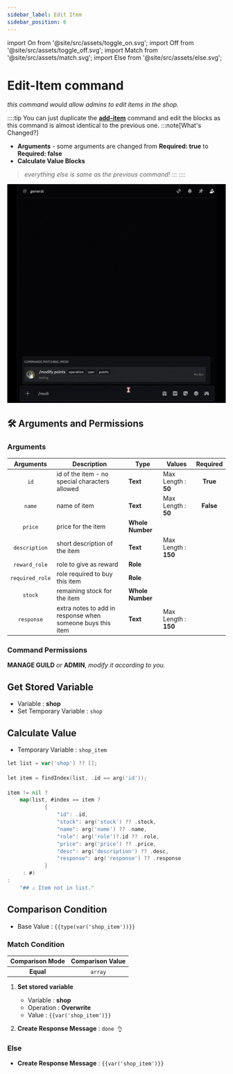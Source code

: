 ```yaml
---
sidebar_label: Edit Item
sidebar_position: 6
---
```


import On from '@site/src/assets/toggle_on.svg';
import Off from '@site/src/assets/toggle_off.svg';
import Match from '@site/src/assets/match.svg';
import Else from '@site/src/assets/else.svg';

# Edit-Item command
*this command would allow admins to edit items in the shop.*

::::tip
You can just duplicate the [**add-item**](add-item.mdx) command and edit the blocks as this command is almost identical to the previous one.
:::note[What's Changed?]
- **Arguments** - some arguments are changed from **Required: true** to **Required: false**
- **Calculate Value Blocks**

> *everything else is same as the previous command!*
:::
::::

![Demo](../../static/flows/ModifyDemo.gif)  

## 🛠️ Arguments and Permissions
### Arguments
| Arguments | Description | Type | Values | Required |
| :---: | --- | --- | --- | :---: |
| `id` | id of the item - no special characters allowed | **Text** | Max Length : **50** | **True** <On className="inline-svg" /> |
| `name` | name of item | **Text** | Max Length : **50** | **False** <Off className="inline-svg" /> |
| `price` | price for the item | **Whole Number** |  | <Off className="inline-svg" /> |
| `description` | short description of the item | **Text** | Max Length : **150** | <Off className="inline-svg" /> |
| `reward_role` | role to give as reward | **Role** |  | <Off className="inline-svg" /> |
| `required_role` | role required to buy this item | **Role** |  | <Off className="inline-svg" /> |
| `stock` | remaining stock for the item | **Whole Number** |  | <Off className="inline-svg" /> |
| `response` | extra notes to add in response when someone buys this item | **Text** | Max Length : **150** | <Off className="inline-svg" /> |


### Command Permissions
**MANAGE GUILD** *or* **ADMIN**, *modify it according to you.*

## Get Stored Variable
- Variable : **shop**
- Set Temporary Variable : `shop`

## Calculate Value
- Temporary Variable : `shop_item`
```go title="Expression"
let list = var('shop') ?? [];

let item = findIndex(list, .id == arg('id'));

item != nil ?
    map(list, #index == item ?
            {
                "id": .id,
                "stock": arg('stock') ?? .stock,
                "name": arg('name') ?? .name,
                "role": arg('role')?.id ?? .role,
                "price": arg('price') ?? .price,
                "desc": arg('description') ?? .desc,
                "response": arg('response') ?? .response
            }
     : #)
:
    "## ⚠️ Item not in list."
```

## Comparison Condition
- Base Value : `{{type(var('shop_item'))}}`

### Match Condition <Match className="inline-svg" />
| Comparison Mode | Comparison Value |
| :---: | :---: |
| **Equal** | `array` |

1. **Set stored variable**
    - Variable : **shop**
    - Operation : **Overwrite**
    - Value : `{{var('shop_item')}}`  

2. **Create Response Message** : `done 👌`  

### Else <Else className="inline-svg" />
- **Create Response Message** : `{{var('shop_item')}}`